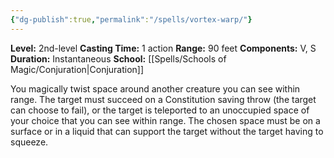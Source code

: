 ```yaml
---
{"dg-publish":true,"permalink":"/spells/vortex-warp/"}
---
```


**Level:** 2nd-level
**Casting Time:** 1 action
**Range:** 90 feet
**Components:** V, S
**Duration:** Instantaneous
**School:** [[Spells/Schools of Magic/Conjuration\|Conjuration]]

You magically twist space around another creature you can see within range. The target must succeed on a Constitution saving throw (the target can choose to fail), or the target is teleported to an unoccupied space of your choice that you can see within range. The chosen space must be on a surface or in a liquid that can support the target without the target having to squeeze.